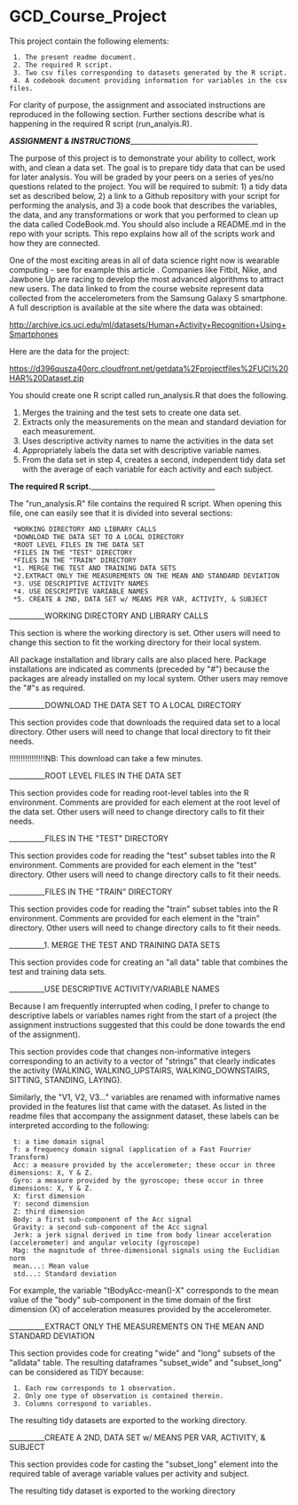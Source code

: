 # GCD_Course_Project

This project contain the following elements:

     1. The present readme document. 
     2. The required R script.
     3. Two csv files corresponding to datasets generated by the R script.
     4. A codebook document providing information for variables in the csv files.
     
For clarity of purpose, the assignment and associated instructions are reproduced in the following section. Further sections describe what is happening in the required R script (run_analyis.R).

_________ASSIGNMENT & INSTRUCTIONS_____________________________________________

The purpose of this project is to demonstrate your ability to collect, work with, and clean a data set. The goal is to prepare tidy data that can be used for later analysis. You will be graded by your peers on a series of yes/no questions related to the project. You will be required to submit: 1) a tidy data set as described below, 2) a link to a Github repository with your script for performing the analysis, and 3) a code book that describes the variables, the data, and any transformations or work that you performed to clean up the data called CodeBook.md. You should also include a README.md in the repo with your scripts. This repo explains how all of the scripts work and how they are connected.

One of the most exciting areas in all of data science right now is wearable computing - see for example this article . Companies like Fitbit, Nike, and Jawbone Up are racing to develop the most advanced algorithms to attract new users. The data linked to from the course website represent data collected from the accelerometers from the Samsung Galaxy S smartphone. A full description is available at the site where the data was obtained:

http://archive.ics.uci.edu/ml/datasets/Human+Activity+Recognition+Using+Smartphones

Here are the data for the project:

https://d396qusza40orc.cloudfront.net/getdata%2Fprojectfiles%2FUCI%20HAR%20Dataset.zip

You should create one R script called run_analysis.R that does the following.

1. Merges the training and the test sets to create one data set.
2. Extracts only the measurements on the mean and standard deviation for each measurement.
3. Uses descriptive activity names to name the activities in the data set
4. Appropriately labels the data set with descriptive variable names.
5. From the data set in step 4, creates a second, independent tidy data set with the average of each variable for each activity and each subject.

__________________________The required R script._____________________________________________________________ 

The "run_analysis.R" file contains the required R script. When opening this file, one can easily see that it is divided into several sections:

     *WORKING DIRECTORY AND LIBRARY CALLS
     *DOWNLOAD THE DATA SET TO A LOCAL DIRECTORY
     *ROOT LEVEL FILES IN THE DATA SET
     *FILES IN THE "TEST" DIRECTORY
     *FILES IN THE "TRAIN" DIRECTORY
     *1. MERGE THE TEST AND TRAINING DATA SETS
     *2.EXTRACT ONLY THE MEASUREMENTS ON THE MEAN AND STANDARD DEVIATION
     *3. USE DESCRIPTIVE ACTIVITY NAMES
     *4. USE DESCRIPTIVE VARIABLE NAMES
     *5. CREATE A 2ND, DATA SET w/ MEANS PER VAR, ACTIVITY, & SUBJECT
     
__________WORKING DIRECTORY AND LIBRARY CALLS
    
This section is where the working directory is set.  Other users will need to change this section to fit the working directory for their local system.

All package installation and library calls are also placed here.  Package installations are indicated as comments (preceded by "#") because the packages are already installed on my local system.  Other users may remove the "#"s as required.

__________DOWNLOAD THE DATA SET TO A LOCAL DIRECTORY

This section provides code that downloads the required data set to a local directory.  Other users will need to change that local directory to fit their needs.

!!!!!!!!!!!!!!!!NB: This download can take a few minutes.

__________ROOT LEVEL FILES IN THE DATA SET

This section provides code for reading root-level tables into the R environment. Comments are provided for each element at the root level of the data set. Other users will need to change directory calls to fit their needs.

__________FILES IN THE "TEST" DIRECTORY

This section provides code for reading the "test" subset tables into the R environment. Comments are provided for each element in the "test" directory. Other users will need to change directory calls to fit their needs.

__________FILES IN THE "TRAIN" DIRECTORY

This section provides code for reading the "train" subset tables into the R environment. Comments are provided for each element in the "train" directory. Other users will need to change directory calls to fit their needs.

__________1. MERGE THE TEST AND TRAINING DATA SETS

This section provides code for creating an "all data" table that combines the test and training data sets.





__________USE DESCRIPTIVE ACTIVITY/VARIABLE NAMES

Because I am frequently interrupted when coding, I prefer to change to descriptive labels or variables names right from the start of a project (the assignment instructions suggested that this could be done towards the end of the assignment). 

This section provides code that changes non-informative integers corresponding to an activity to a vector of "strings" that clearly indicates the activity (WALKING, WALKING_UPSTAIRS, WALKING_DOWNSTAIRS, SITTING, STANDING, LAYING). 

Similarly, the "V1, V2, V3..." variables are renamed with informative names provided in the features list that came with the dataset. As listed in the readme files that accompany the assignment dataset, these labels can be interpreted according to the following:

     t: a time domain signal
     f: a frequency domain signal (application of a Fast Fourrier Transform)
     Acc: a measure provided by the accelerometer; these occur in three dimensions: X, Y & Z.
     Gyro: a measure provided by the gyroscope; these occur in three dimensions: X, Y & Z.
     X: first dimension
     Y: second dimension
     Z: third dimension
     Body: a first sub-component of the Acc signal
     Gravity: a second sub-component of the Acc signal
     Jerk: a jerk signal derived in time from body linear acceleration (accelerometer) and angular velocity (gyroscope)
     Mag: the magnitude of three-dimensional signals using the Euclidian norm
     mean...: Mean value
     std...: Standard deviation
     
For example, the variable "tBodyAcc-mean()-X" corresponds to the mean value of the "body" sub-component in the time domain of the first dimension (X) of acceleration measures provided by the accelerometer.



__________EXTRACT ONLY THE MEASUREMENTS ON THE MEAN AND STANDARD DEVIATION

This section provides code for creating "wide" and "long" subsets of the "alldata" table. The resulting dataframes "subset_wide" and "subset_long" can be considered as TIDY because:

     1. Each row corresponds to 1 observation.
     2. Only one type of observation is contained therein.
     3. Columns correspond to variables.
     
The resulting tidy datasets are exported to the working directory.
     
__________CREATE A 2ND, DATA SET w/ MEANS PER VAR, ACTIVITY, & SUBJECT

This section provides code for casting the "subset_long" element into the required table of average variable values per activity and subject.

The resulting tidy dataset is exported to the working directory

